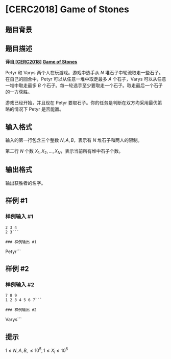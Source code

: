 # [CERC2018] Game of Stones

## 题目背景



## 题目描述

**译自[ [CERC2018]](https://contest.felk.cvut.cz/18cerc/) [Game of Stones](https://contest.felk.cvut.cz/18cerc/solved/stones.pdf)**

Petyr 和 Varys 两个人在玩游戏。游戏中选手从 $N$ 堆石子中轮流取走一些石子。在自己的回合中，Petyr 可以从任意一堆中取走最多 $A$ 个石子，Varys 可以从任意一堆中取走最多 $B$ 个石子。每一轮选手至少要取走一个石子。取走最后一个石子的一方获胜。

游戏已经开始，并且现在 Petyr 要取石子。你的任务是判断在双方均采用最优策略的情况下 Petyr 是否能赢。

## 输入格式

输入的第一行包含三个整数 $N,A,B$，表示有 $N$ 堆石子和两人的限制。

第二行 $N$ 个数 $X_1,X_2,…,X_N$，表示当前所有堆中石子个数。

## 输出格式

输出获胜者的名字。

## 样例 #1

### 样例输入 #1
```
2 3 4
2 3```

### 样例输出 #1

```
Petyr```

## 样例 #2

### 样例输入 #2
```
7 8 9
1 2 3 4 5 6 7```

### 样例输出 #2

```
Varys```

## 提示

$1≤N,A,B,≤10^5,1≤X_i≤10^6$
